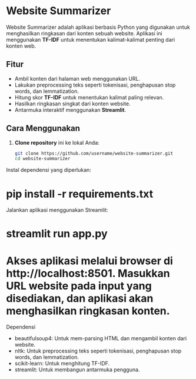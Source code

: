 # Website Summarizer

Website Summarizer adalah aplikasi berbasis Python yang digunakan untuk menghasilkan ringkasan dari konten sebuah website. Aplikasi ini menggunakan **TF-IDF** untuk menentukan kalimat-kalimat penting dari konten web.

## Fitur
- Ambil konten dari halaman web menggunakan URL.
- Lakukan preprocessing teks seperti tokenisasi, penghapusan stop words, dan lemmatization.
- Hitung skor **TF-IDF** untuk menentukan kalimat paling relevan.
- Hasilkan ringkasan singkat dari konten website.
- Antarmuka interaktif menggunakan **Streamlit**.

## Cara Menggunakan
1. **Clone repository** ini ke lokal Anda:
   ```bash
   git clone https://github.com/username/website-summarizer.git
   cd website-summarizer

Instal dependensi yang diperlukan:
# pip install -r requirements.txt
Jalankan aplikasi menggunakan Streamlit:
# streamlit run app.py
# Akses aplikasi melalui browser di http://localhost:8501. Masukkan URL website pada input yang disediakan, dan aplikasi akan menghasilkan ringkasan konten.

Dependensi
* beautifulsoup4: Untuk mem-parsing HTML dan mengambil konten dari website.
* nltk: Untuk preprocessing teks seperti tokenisasi, penghapusan stop words, dan lemmatization.
* scikit-learn: Untuk menghitung TF-IDF.
* streamlit: Untuk membangun antarmuka pengguna.